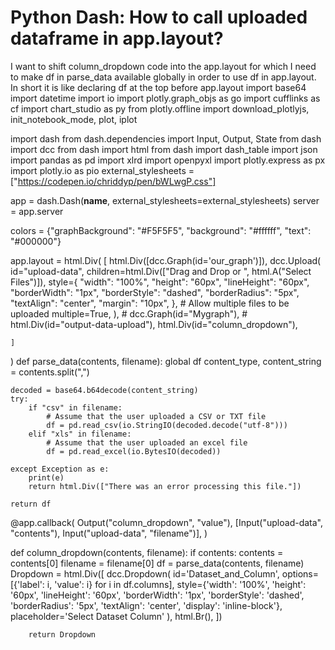
# Python Dash: How to call uploaded dataframe in app.layout?

I want to shift column_dropdown code into the app.layout for which I need to make df in parse_data available globally in order to use df in app.layout.
In short it is like declaring df at the top before app.layout
import base64
import datetime
import io
import plotly.graph_objs as go
import cufflinks as cf
import chart_studio as py
from plotly.offline import download_plotlyjs, init_notebook_mode, plot, iplot

import dash
from dash.dependencies import Input, Output, State
from dash import dcc
from dash import html
from dash import dash_table
import json
import pandas as pd
import xlrd
import openpyxl
import plotly.express as px
import plotly.io as pio
external_stylesheets = ["https://codepen.io/chriddyp/pen/bWLwgP.css"]

app = dash.Dash(__name__, external_stylesheets=external_stylesheets)
server = app.server

colors = {"graphBackground": "#F5F5F5", "background": "#ffffff", "text": "#000000"}

app.layout = html.Div(
    [
        html.Div([dcc.Graph(id='our_graph')]),
        dcc.Upload(
            id="upload-data",
            children=html.Div(["Drag and Drop or ", html.A("Select Files")]),
            style={
                "width": "100%",
                "height": "60px",
                "lineHeight": "60px",
                "borderWidth": "1px",
                "borderStyle": "dashed",
                "borderRadius": "5px",
                "textAlign": "center",
                "margin": "10px",
            },
            # Allow multiple files to be uploaded
            multiple=True,
        ),
        # dcc.Graph(id="Mygraph"),
        # html.Div(id="output-data-upload"),
        html.Div(id="column_dropdown"),

    ]
)
def parse_data(contents, filename):
    global df
    content_type, content_string = contents.split(",")

    decoded = base64.b64decode(content_string)
    try:
        if "csv" in filename:
            # Assume that the user uploaded a CSV or TXT file
            df = pd.read_csv(io.StringIO(decoded.decode("utf-8")))
        elif "xls" in filename:
            # Assume that the user uploaded an excel file
            df = pd.read_excel(io.BytesIO(decoded))

    except Exception as e:
        print(e)
        return html.Div(["There was an error processing this file."])

    return df


@app.callback(
    Output("column_dropdown", "value"),
    [Input("upload-data", "contents"), Input("upload-data", "filename")],
)

def column_dropdown(contents, filename):
    if contents:
        contents = contents[0]
        filename = filename[0]
        df = parse_data(contents, filename)
        Dropdown = html.Div([
            dcc.Dropdown(
                id='Dataset_and_Column',
                options=[{'label': i, 'value': i} for i in df.columns],
                style={'width': '100%', 'height': '60px', 'lineHeight': '60px', 'borderWidth': '1px',
                       'borderStyle': 'dashed', 'borderRadius': '5px', 'textAlign': 'center', 'display': 'inline-block'},
                placeholder='Select Dataset Column'
            ),
            html.Br(),
        ])

        return Dropdown


        
